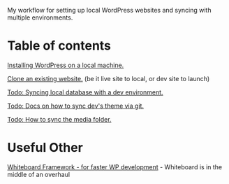 My workflow for setting up local WordPress websites and syncing with multiple environments.


# Table of contents

[Installing WordPress on a local machine.](install-wp-local.md)

[Clone an existing website.](clone-existing-site.md) (be it live site to local, or dev site to launch)

[Todo: Syncing local database with a dev environment.](sync-wp-local-dev.md)

[Todo: Docs on how to sync dev's theme via git.](sync-theme-via-git.md)

[Todo: How to sync the media folder.](sync-media-folder.md)


# Useful Other

[Whiteboard Framework - for faster WP development](https://github.com/brianpurkiss/Whiteboard-Framework) - Whiteboard is in the middle of an overhaul
